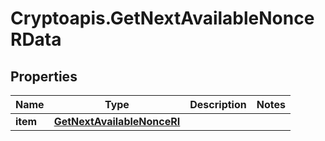 # Cryptoapis.GetNextAvailableNonceRData

## Properties

Name | Type | Description | Notes
------------ | ------------- | ------------- | -------------
**item** | [**GetNextAvailableNonceRI**](GetNextAvailableNonceRI.md) |  | 


